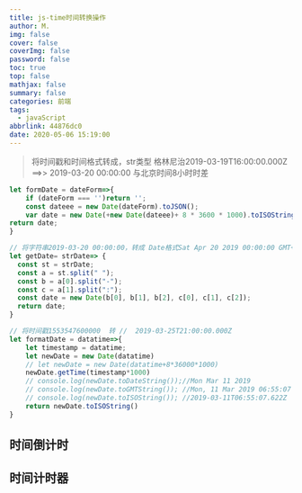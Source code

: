 ```yaml
---
title: js-time时间转换操作
author: M.
img: false
cover: false
coverImg: false
password: false
toc: true
top: false
mathjax: false
summary: false
categories: 前端
tags:
  - javaScript
abbrlink: 44876dc0
date: 2020-05-06 15:19:00
---
```



> 将时间戳和时间格式转成，str类型
> 格林尼治2019-03-19T16:00:00.000Z  ==>>  2019-03-20 00:00:00   与北京时间8小时时差

```javascript
let formDate = dateForm=>{
	if (dateForm === '')return '';
	const dateee = new Date(dateForm).toJSON();
	var date = new Date(+new Date(dateee)+ 8 * 3600 * 1000).toISOString().replace(/T/g,' ').replace(/\.[\d]{3}Z/,'');
return date;
}
```
<!-- more -->

```javascript
// 将字符串2019-03-20 00:00:00，转成 Date格式Sat Apr 20 2019 00:00:00 GMT+0800 (中国标准时间)
let getDate= strDate=> { 
  const st = strDate; 
  const a = st.split(" "); 
  const b = a[0].split("-"); 
  const c = a[1].split(":"); 
  const date = new Date(b[0], b[1], b[2], c[0], c[1], c[2]);
  return date; 
}
```



```javascript
// 将时间戳1553547600000  转 //  2019-03-25T21:00:00.000Z
let formatDate = datatime=>{
	let timestamp = datatime;
	let newDate = new Date(datatime)
	// let newDate = new Date(datatime+8*36000*1000)
	newDate.getTime(timestamp*1000)
	// console.log(newDate.toDateString());//Mon Mar 11 2019          
	// console.log(newDate.toGMTString()); //Mon, 11 Mar 2019 06:55:07 GMT 
	// console.log(newDate.toISOString()); //2019-03-11T06:55:07.622Z
	return newDate.toISOString()
}
```


## 时间倒计时


## 时间计时器